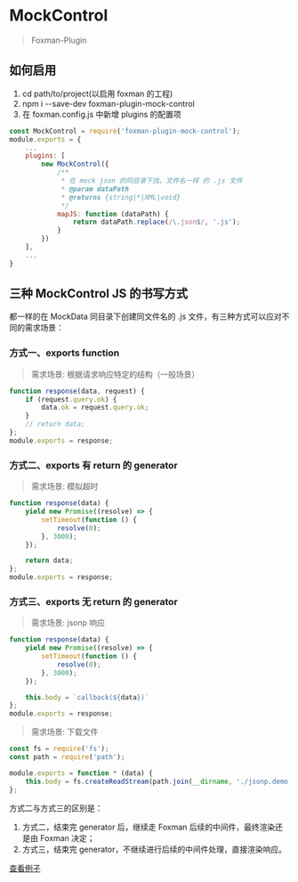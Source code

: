 # MockControl
> Foxman-Plugin

## 如何启用
1. cd path/to/project(以启用 foxman 的工程)
2. npm i --save-dev foxman-plugin-mock-control
3. 在 foxman.config.js 中新增 plugins 的配置项

```javascript
const MockControl = require('foxman-plugin-mock-control');
module.exports = {
    ...
    plugins: [
        new MockControl({
            /**
             * 在 mock json 的同目录下找，文件名一样 的 .js 文件
             * @param dataPath
             * @returns {string|*|XML|void}
             */
            mapJS: function (dataPath) {
                return dataPath.replace(/\.json$/, '.js');
            }
        })
    ],
    ...
}
```

## 三种 MockControl JS 的书写方式
都一样的在 MockData 同目录下创建同文件名的 .js 文件，有三种方式可以应对不同的需求场景：

### 方式一、exports function
> 需求场景: 根据请求响应特定的结构（一般场景）
```javascript
function response(data, request) {
    if (request.query.ok) {
        data.ok = request.query.ok;
    }
    // return data;
};
module.exports = response;
```

### 方式二、exports 有 return 的 generator
> 需求场景: 模拟超时
```javascript
function response(data) {
    yield new Promise((resolve) => {
        setTimeout(function () {
            resolve(0);
        }, 3000);
    });

    return data;
};
module.exports = response;
```


### 方式三、exports 无 return 的 generator
> 需求场景: jsonp 响应
```javascript
function response(data) {
    yield new Promise((resolve) => {
        setTimeout(function () {
            resolve(0);
        }, 3000);
    });

    this.body = `callback(${data})`
};
module.exports = response;
```

> 需求场景: 下载文件
```javascript
const fs = require('fs');
const path = require('path');

module.exports = function * (data) {
    this.body = fs.createReadStream(path.join(__dirname, './jsonp.demo.js'));
};
```

方式二与方式三的区别是：
1. 方式二，结束完 generator 后，继续走 Foxman 后续的中间件，最终渲染还是由 Foxman 决定；
2. 方式三，结束完 generator，不继续进行后续的中间件处理，直接渲染响应。

[查看例子](./example/)